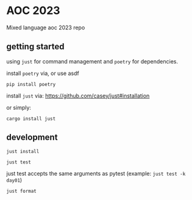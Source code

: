 # AOC 2023

Mixed language aoc 2023 repo

## getting started

using `just` for command management and `poetry` for dependencies.

install `poetry` via, or use asdf

```
pip install poetry
```

install `just` via: https://github.com/casey/just#installation

or simply:

```
cargo install just
```

## development

```
just install
```

```
just test
```

just test accepts the same arguments as pytest (example: `just test -k day01`)

```
just format
```
